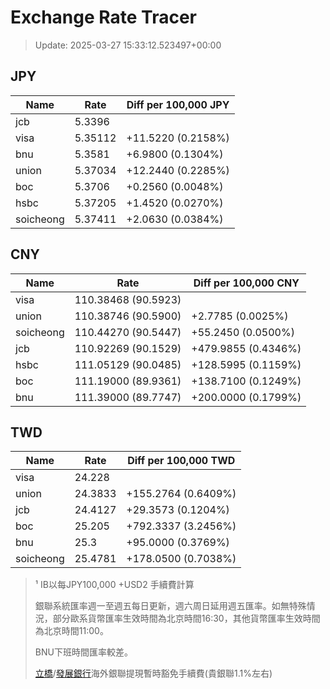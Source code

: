 # Exchange Rate Tracer

> Update: 2025-03-27 15:33:12.523497+00:00

## JPY

| Name      |    Rate | Diff per 100,000 JPY   |
|-----------|---------|------------------------|
| jcb       | 5.3396  |                        |
| visa      | 5.35112 | +11.5220 (0.2158%)     |
| bnu       | 5.3581  | +6.9800 (0.1304%)      |
| union     | 5.37034 | +12.2440 (0.2285%)     |
| boc       | 5.3706  | +0.2560 (0.0048%)      |
| hsbc      | 5.37205 | +1.4520 (0.0270%)      |
| soicheong | 5.37411 | +2.0630 (0.0384%)      |

## CNY

| Name      | Rate                | Diff per 100,000 CNY   |
|-----------|---------------------|------------------------|
| visa      | 110.38468	(90.5923) |                        |
| union     | 110.38746	(90.5900) | +2.7785 (0.0025%)      |
| soicheong | 110.44270	(90.5447) | +55.2450 (0.0500%)     |
| jcb       | 110.92269	(90.1529) | +479.9855 (0.4346%)    |
| hsbc      | 111.05129	(90.0485) | +128.5995 (0.1159%)    |
| boc       | 111.19000	(89.9361) | +138.7100 (0.1249%)    |
| bnu       | 111.39000	(89.7747) | +200.0000 (0.1799%)    |

## TWD

| Name      |    Rate | Diff per 100,000 TWD   |
|-----------|---------|------------------------|
| visa      | 24.228  |                        |
| union     | 24.3833 | +155.2764 (0.6409%)    |
| jcb       | 24.4127 | +29.3573 (0.1204%)     |
| boc       | 25.205  | +792.3337 (3.2456%)    |
| bnu       | 25.3    | +95.0000 (0.3769%)     |
| soicheong | 25.4781 | +178.0500 (0.7038%)    |


> ¹ IB以每JPY100,000 +USD2 手續費計算
>
> 銀聯系統匯率週一至週五每日更新，週六周日延用週五匯率。如無特殊情況，部分歐系貨幣匯率生效時間為北京時間16:30，其他貨幣匯率生效時間為北京時間11:00。
>
> BNU下班時間匯率較差。
>
> [立橋](https://www.wlbank.com.mo/uploads/ueditor/file/20181211/1544536513900230.pdf)/[發展銀行](https://www.mdb.com.mo/Service_Charges_20230728.pdf)海外銀聯提現暫時豁免手續費(貴銀聯1.1%左右)

